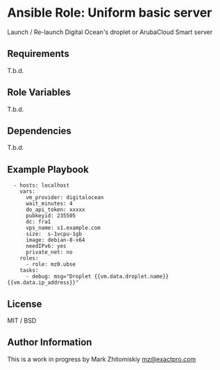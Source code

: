 # Ansible Role: Uniform basic server

Launch / Re-launch Digital Ocean's droplet or ArubaCloud Smart server

## Requirements

T.b.d.

## Role Variables

T.b.d.

## Dependencies

T.b.d.

## Example Playbook

```
  - hosts: localhost
    vars:
      vm_provider: digitalocean
      wait_minutes: 4
      do_api_token: xxxxx
      pubkeyid: 235505
      dc: fra1
      vps_name: s1.example.com
      size:  s-1vcpu-1gb
      image: debian-8-x64
      needIPv6: yes
      private_net: no
    roles:
      - role: mz0.ubse
    tasks:
      - debug: msg="Droplet {{vm.data.droplet.name}} {{vm.data.ip_address}}"
```

## License

MIT / BSD

## Author Information

This is a work in progress by Mark Zhitomiskiy mz@exactpro.com
